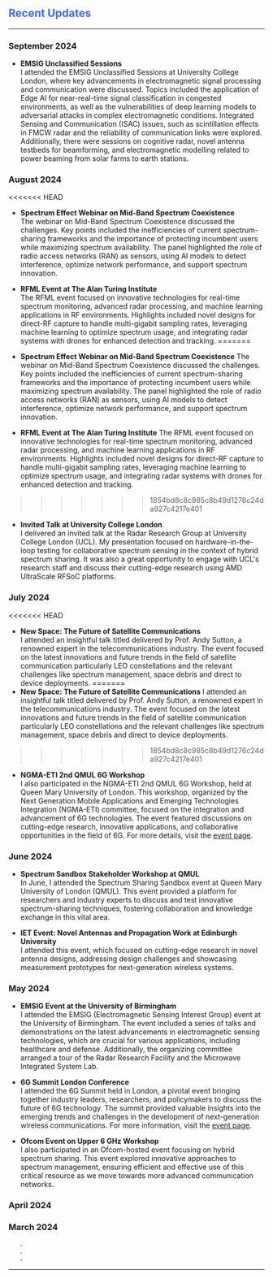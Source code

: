 ## <span style="color:royalblue">Recent Updates</span>

***
### September 2024

- **EMSIG Unclassified Sessions**  
  I attended the EMSIG Unclassified Sessions at University College London, where key advancements in electromagnetic signal processing and communication were discussed. Topics included the application of Edge AI for near-real-time signal classification in congested environments, as well as the vulnerabilities of deep learning models to adversarial attacks in complex electromagnetic conditions. Integrated Sensing and Communication (ISAC) issues, such as scintillation effects in FMCW radar and the reliability of communication links were explored. Additionally, there were sessions on cognitive radar, novel antenna testbeds for beamforming, and electromagnetic modelling related to power beaming from solar farms to earth stations.

### August 2024
<<<<<<< HEAD
- **Spectrum Effect Webinar on Mid-Band Spectrum Coexistence**  
  The webinar on Mid-Band Spectrum Coexistence discussed the challenges. Key points included the inefficiencies of current spectrum-sharing frameworks and the importance of protecting incumbent users while maximizing spectrum availability. The panel highlighted the role of radio access networks (RAN) as sensors, using AI models to detect interference, optimize network performance, and support spectrum innovation. 

- **RFML Event at The Alan Turing Institute**  
  The RFML event focused on innovative technologies for real-time spectrum monitoring, advanced radar processing, and machine learning applications in RF environments. Highlights included novel designs for direct-RF capture to handle multi-gigabit sampling rates, leveraging machine learning to optimize spectrum usage, and integrating radar systems with drones for enhanced detection and tracking. 
=======
- **Spectrum Effect Webinar on Mid-Band Spectrum Coexistence**
 The webinar on Mid-Band Spectrum Coexistence discussed the challenges. Key points included the inefficiencies of current spectrum-sharing frameworks and the importance of protecting incumbent users while maximizing spectrum availability. The panel highlighted the role of radio access networks (RAN) as sensors, using AI models to detect interference, optimize network performance, and support spectrum innovation. 

- **RFML Event at The Alan Turing Institute**
 The RFML event focused on innovative technologies for real-time spectrum monitoring, advanced radar processing, and machine learning applications in RF environments. Highlights included novel designs for direct-RF capture to handle multi-gigabit sampling rates, leveraging machine learning to optimize spectrum usage, and integrating radar systems with drones for enhanced detection and tracking. 
>>>>>>> 1854bd8c8c985c8b49d1276c24da927c4217e401

- **Invited Talk at University College London**  
  I delivered an invited talk at the Radar Research Group at University College London (UCL). My presentation focused on hardware-in-the-loop testing for collaborative spectrum sensing in the context of hybrid spectrum sharing. It was also a great opportunity to engage with UCL's research staff and discuss their cutting-edge research using AMD UltraScale RFSoC platforms.

### July 2024
<<<<<<< HEAD
- **New Space: The Future of Satellite Communications**  
  I attended an insightful talk titled delivered by Prof. Andy Sutton, a renowned expert in the telecommunications industry. The event focused on the latest innovations and future trends in the field of satellite communication particularly LEO constellations and the relevant challenges like spectrum management, space debris and direct to device deployments.
=======
- **New Space: The Future of Satellite Communications**
 I attended an insightful talk titled delivered by Prof. Andy Sutton, a renowned expert in the telecommunications industry. The event focused on the latest innovations and future trends in the field of satellite communication particularly LEO constellations and the relevant challenges like spectrum management, space debris and direct to device deployments.
>>>>>>> 1854bd8c8c985c8b49d1276c24da927c4217e401

- **NGMA-ETI 2nd QMUL 6G Workshop**  
  I also participated in the NGMA-ETI 2nd QMUL 6G Workshop, held at Queen Mary University of London. This workshop, organized by the Next Generation Mobile Applications and Emerging Technologies Integration (NGMA-ETI) committee, focused on the integration and advancement of 6G technologies. The event featured discussions on cutting-edge research, innovative applications, and collaborative opportunities in the field of 6G. For more details, visit the [event page](https://ngma.committees.comsoc.org/event/ngma-eti-2nd-qmul-6g-workshop/).

### June 2024

- **Spectrum Sandbox Stakeholder Workshop at QMUL**  
  In June, I attended the Spectrum Sharing Sandbox event at Queen Mary University of London (QMUL). This event provided a platform for researchers and industry experts to discuss and test innovative spectrum-sharing techniques, fostering collaboration and knowledge exchange in this vital area.

- **IET Event: Novel Antennas and Propagation Work at Edinburgh University**  
  I attended this event, which focused on cutting-edge research in novel antenna designs, addressing design challenges and showcasing measurement prototypes for next-generation wireless systems. 

### May 2024
- **EMSIG Event at the University of Birmingham**  
  I attended the EMSIG (Electromagnetic Sensing Interest Group) event at the University of Birmingham. The event included a series of talks and demonstrations on the latest advancements in electromagnetic sensing technologies, which are crucial for various applications, including healthcare and defense. Additionally, the organizing committee arranged a tour of the Radar Research Facility and the Microwave Integrated System Lab.

- **6G Summit London Conference**  
  I attended the 6G Summit held in London, a pivotal event bringing together industry leaders, researchers, and policymakers to discuss the future of 6G technology. The summit provided valuable insights into the emerging trends and challenges in the development of next-generation wireless communications. For more information, visit the [event page](https://global6gsummit.com/).



- **Ofcom Event on Upper 6 GHz Workshop**  
  I also participated in an Ofcom-hosted event focusing on hybrid spectrum sharing. This event explored innovative approaches to spectrum management, ensuring efficient and effective use of this critical resource as we move towards more advanced communication networks.

### April 2024
### March 2024
       .
       .
       .
***
